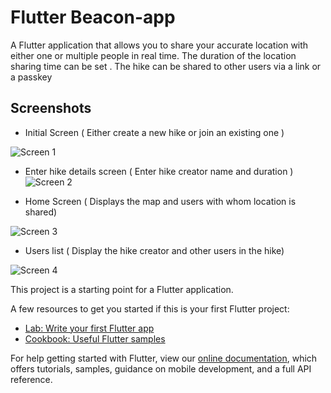 # Flutter Beacon-app

A Flutter application that allows you to share your accurate location with either one or multiple people in real time.
The duration of the location sharing time can be set . The hike can be shared to other users via a link or a passkey

## Screenshots 

* Initial Screen ( Either create a new hike or join an existing one )

![Screen 1](https://github.com/parthpanchal123/beacon-app/blob/master/Screenshots/Google%20Pixel%202%20(1).jpg)


* Enter hike details screen ( Enter hike creator name and duration )
![Screen 2](https://github.com/parthpanchal123/beacon-app/blob/master/Screenshots/Google%20Pixel%202%20(2).jpg)


* Home Screen ( Displays the map and users with whom location is shared)

![Screen 3](https://github.com/parthpanchal123/beacon-app/blob/master/Screenshots/Google%20Pixel%202%20(3).jpg)


* Users list ( Display the hike creator and other users in the hike)

![Screen 4](https://github.com/parthpanchal123/beacon-app/blob/master/Screenshots/Google%20Pixel%202%20(4).jpg)

This project is a starting point for a Flutter application.

A few resources to get you started if this is your first Flutter project:

- [Lab: Write your first Flutter app](https://flutter.dev/docs/get-started/codelab)
- [Cookbook: Useful Flutter samples](https://flutter.dev/docs/cookbook)

For help getting started with Flutter, view our
[online documentation](https://flutter.dev/docs), which offers tutorials,
samples, guidance on mobile development, and a full API reference.
